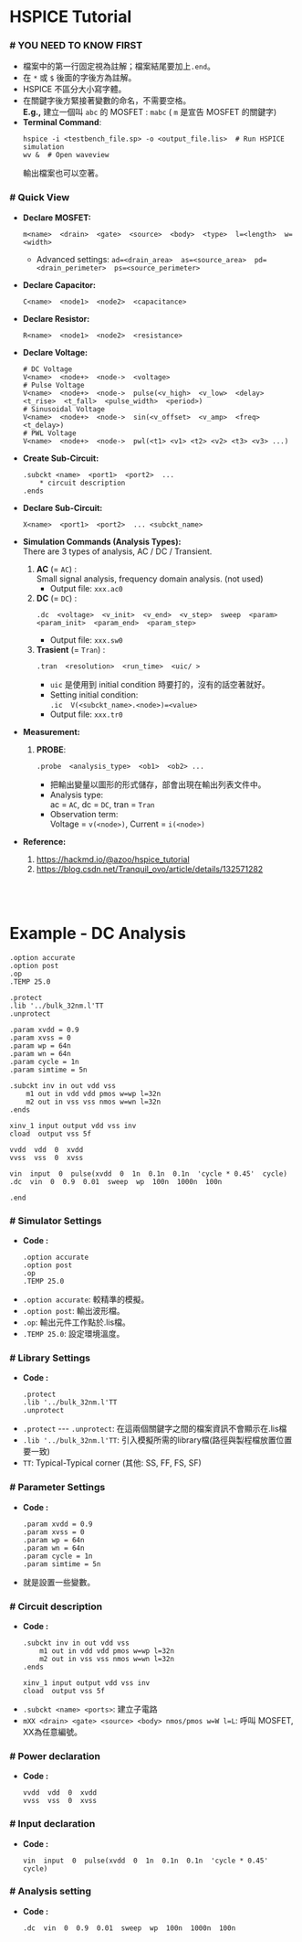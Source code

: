 # HSPICE Tutorial

### **# YOU NEED TO KNOW FIRST**
- 檔案中的第一行固定視為註解；檔案結尾要加上`.end`。
- 在 `*` 或 `$` 後面的字後方為註解。
- HSPICE 不區分大小寫字體。
- 在關鍵字後方緊接著變數的命名，不需要空格。</br>
  **E.g.,** 建立一個叫 `abc` 的 MOSFET : `mabc` ( `m` 是宣告 MOSFET 的關鍵字)
- **Terminal Command**:
    ```shell
    hspice -i <testbench_file.sp> -o <output_file.lis>  # Run HSPICE simulation
    wv &  # Open waveview
    ```
    輸出檔案也可以空著。

### **# Quick View**
- **Declare MOSFET:**</br>
    ```
    m<name>  <drain>  <gate>  <source>  <body>  <type>  l=<length>  w=<width>
    ```
    - Advanced settings: `ad=<drain_area>  as=<source_area>  pd=<drain_perimeter>  ps=<source_perimeter>`
- **Declare Capacitor:**</br>
    ```
    C<name>  <node1>  <node2>  <capacitance>
    ```
- **Declare Resistor:**</br>
    ```
    R<name>  <node1>  <node2>  <resistance>
    ```
- **Declare Voltage:**</br>
    ```shell
    # DC Voltage
    V<name>  <node+>  <node->  <voltage>
    # Pulse Voltage
    V<name>  <node+>  <node->  pulse(<v_high>  <v_low>  <delay>  <t_rise>  <t_fall>  <pulse_width>  <period>)
    # Sinusoidal Voltage
    V<name>  <node+>  <node->  sin(<v_offset>  <v_amp>  <freq>  <t_delay>)
    # PWL Voltage
    V<name>  <node+>  <node->  pwl(<t1> <v1> <t2> <v2> <t3> <v3> ...)
    ```
- **Create Sub-Circuit:**</br>
    ```
    .subckt <name>  <port1>  <port2>  ...
        * circuit description
    .ends
    ```
- **Declare Sub-Circuit:**</br>
    ```
    X<name>  <port1>  <port2>  ... <subckt_name>
    ```
- **Simulation Commands (Analysis Types):**</br>
    There are 3 types of analysis, AC / DC / Transient.
    1. **AC** (= `AC`) :</br>
        Small signal analysis, frequency domain analysis. (not used)
        - Output file: `xxx.ac0`
    2. **DC** (= `DC`) :</br>
        ```
        .dc  <voltage>  <v_init>  <v_end>  <v_step>  sweep  <param>  <param_init>  <param_end>  <param_step>
        ```
        - Output file: `xxx.sw0`
    3. **Trasient** (= `Tran`) :</br>
        ```
        .tran  <resolution>  <run_time>  <uic/ >
        ```
        - `uic` 是使用到 initial condition 時要打的，沒有的話空著就好。
        - Setting initial condition:</br>
            `.ic  V(<subckt_name>.<node>)=<value>`
        - Output file: `xxx.tr0`

- **Measurement:**</br>
    1. **PROBE**:</br>
        ```
        .probe  <analysis_type>  <ob1>  <ob2> ...
        ```
        - 把輸出變量以圖形的形式儲存，部會出現在輸出列表文件中。
        - Analysis type:</br>
            ac = `AC`, dc = `DC`, tran = `Tran`
        - Observation term:</br>
            Voltage = `v(<node>)`,  Current = `i(<node>)`

- **Reference:**</br>
    1. https://hackmd.io/@azoo/hspice_tutorial
    2. https://blog.csdn.net/Tranquil_ovo/article/details/132571282


</br></br>
# Example - DC Analysis
```
.option accurate
.option post
.op
.TEMP 25.0

.protect
.lib '../bulk_32nm.l'TT
.unprotect

.param xvdd = 0.9
.param xvss = 0
.param wp = 64n
.param wn = 64n
.param cycle = 1n
.param simtime = 5n

.subckt inv in out vdd vss
    m1 out in vdd vdd pmos w=wp l=32n
    m2 out in vss vss nmos w=wn l=32n
.ends

xinv_1 input output vdd vss inv
cload  output vss 5f

vvdd  vdd  0  xvdd
vvss  vss  0  xvss

vin  input  0  pulse(xvdd  0  1n  0.1n  0.1n  'cycle * 0.45'  cycle)
.dc  vin  0  0.9  0.01  sweep  wp  100n  1000n  100n

.end
```

### **# Simulator Settings**
- **Code :**
    ```
    .option accurate
    .option post
    .op
    .TEMP 25.0
    ```
- `.option accurate`: 較精準的模擬。
- `.option post`: 輸出波形檔。
- `.op`: 輸出元件工作點於.lis檔。
- `.TEMP 25.0`: 設定環境溫度。

### **# Library Settings**
- **Code :**
    ```
    .protect
    .lib '../bulk_32nm.l'TT
    .unprotect
    ```
- `.protect` --- `.unprotect`: 在這兩個關鍵字之間的檔案資訊不會顯示在.lis檔
- `.lib '../bulk_32nm.l'TT`: 引入模擬所需的library檔(路徑與製程檔放置位置要一致)
- `TT`: Typical-Typical corner (其他: SS, FF, FS, SF)

### **# Parameter Settings**
- **Code :**
    ```
    .param xvdd = 0.9
    .param xvss = 0
    .param wp = 64n
    .param wn = 64n
    .param cycle = 1n
    .param simtime = 5n
    ```
- 就是設置一些變數。

### **# Circuit description**
- **Code :**
    ```
    .subckt inv in out vdd vss
        m1 out in vdd vdd pmos w=wp l=32n
        m2 out in vss vss nmos w=wn l=32n
    .ends

    xinv_1 input output vdd vss inv
    cload  output vss 5f
    ```
- `.subckt <name> <ports>`: 建立子電路
- `mXX <drain> <gate> <source> <body> nmos/pmos w=W l=L`: 呼叫 MOSFET, XX為任意編號。

### **# Power declaration**
- **Code :**
    ```
    vvdd  vdd  0  xvdd
    vvss  vss  0  xvss
    ```

### **# Input declaration**
- **Code :**
    ```
    vin  input  0  pulse(xvdd  0  1n  0.1n  0.1n  'cycle * 0.45'  cycle)
    ```

### **# Analysis setting**
- **Code :**
    ```
    .dc  vin  0  0.9  0.01  sweep  wp  100n  1000n  100n
    ```
